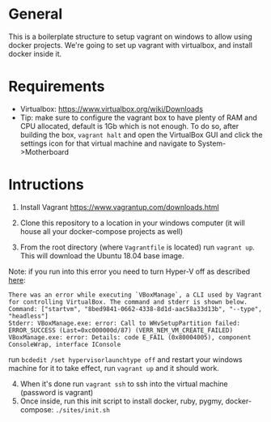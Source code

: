 # General
This is a boilerplate structure to setup vagrant on windows to allow using docker projects. 
We're going to set up vagrant with virtualbox, and install docker inside it.

# Requirements

- Virtualbox: https://www.virtualbox.org/wiki/Downloads
- Tip: make sure to configure the vagrant box to have plenty of RAM and CPU allocated, default is 1Gb which is not enough.
To do so, after building the box, `vagrant halt` and open the VirtualBox GUI and click the settings icon for that virtual machine and navigate to System->Motherboard

# Intructions

1. Install Vagrant https://www.vagrantup.com/downloads.html

2. Clone this repository to a location in your windows computer (it will house all your docker-compose projects as well)

3. From the root directory (where `Vagrantfile` is located) run `vagrant up`.  This will download the Ubuntu 18.04 base image.

Note: if you run into this error you need to turn Hyper-V off as described [here](https://github.com/kubernetes/minikube/issues/4587): 

```
There was an error while executing `VBoxManage`, a CLI used by Vagrant
for controlling VirtualBox. The command and stderr is shown below.
Command: ["startvm", "8bed9841-0662-4338-8d1d-aac58a33d13b", "--type", "headless"]
Stderr: VBoxManage.exe: error: Call to WHvSetupPartition failed: ERROR_SUCCESS (Last=0xc000000d/87) (VERR_NEM_VM_CREATE_FAILED)
VBoxManage.exe: error: Details: code E_FAIL (0x80004005), component ConsoleWrap, interface IConsole
```
run `bcdedit /set hypervisorlaunchtype off` and restart your windows machine for it to take effect, run `vagrant up` and it should work.

4. When it's done run `vagrant ssh` to ssh into the virtual machine (password is vagrant)
5. Once inside, run this init script to install docker, ruby, pygmy, docker-compose: `./sites/init.sh`

